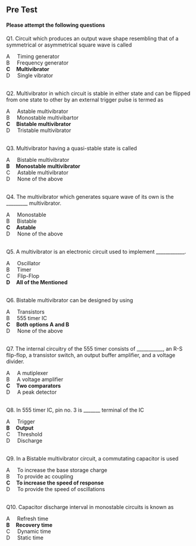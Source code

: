 ##  Pre Test 
#### Please attempt the following questions


Q1. Circuit which produces an output wave shape resembling that of a symmetrical or asymmetrical square wave is called  

A     Timing generator  
B     Frequency generator  
<b>C     Multivibrator</b>  
D     Single vibrator  
<br>


Q2. Multivibrator in which circuit is stable in either state and can be flipped from one state to other by an external trigger pulse is termed as  

A     Astable multivibrator  
B     Monostable multivibartor  
<b>C     Bistable multivibrator</b>  
D     Tristable multivibrator  
<br>
  
   
Q3. Multivibrator having a quasi-stable state is called  

A     Bistable multivibrator  
<b>B     Monostable multivibrator</b>  
C     Astable multivibrator  
D     None of the above  
<br>
  
   
Q4. The multivibrator which generates square wave of its own is the \_\_\_\_\_\_\_\_\_ multivibrator.  

A     Monostable  
B     Bistable  
<b>C     Astable</b>  
D     None of the above  
<br>
  
   
Q5. A multivibrator is an electronic circuit used to implement \_\_\_\_\_\_\_\_\_\_\_\_.  

A     Oscillator  
B     Timer  
C     Flip-Flop  
<b>D     All of the Mentioned</b>  
<br>
  
   
Q6. Bistable multivibrator can be designed by using  

A     Transistors  
B     555 timer IC  
<b>C     Both options A and B</b>  
D     None of the above  
<br>
  
   
Q7. The internal circuitry of the 555 timer consists of \_\_\_\_\_\_\_\_\_\_\_, an R-S flip-flop, a transistor switch, an output buffer amplifier, and a voltage divider.  

A     A mutiplexer  
B     A voltage amplifier  
<b>C     Two comparators</b>  
D     A peak detector  
<br>
  
   
Q8. In 555 timer IC, pin no. 3 is \_\_\_\_\_\_\_ terminal of the IC  

A     Trigger  
<b>B     Output</b>  
C     Threshold  
D     Discharge  
<br>
  
   
Q9. In a Bistable multivibrator circuit, a commutating capacitor is used  

A     To increase the base storage charge  
B     To provide ac coupling  
<b>C     To increase the speed of response</b>  
D     To provide the speed of oscillations  
<br>
  
   
Q10. Capacitor discharge interval in monostable circuits is known as  

A     Refresh time  
<b>B     Recovery time</b>  
C     Dynamic time  
D     Static time  



 

